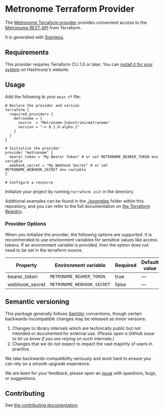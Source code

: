 # Metronome Terraform Provider

The [Metronome Terraform provider](https://registry.terraform.io/providers/Metronome-Industries/metronome/latest/docs) provides convenient access to
the [Metronome REST API](https://docs.metronome.com) from Terraform.

It is generated with [Stainless](https://www.stainless.com/).

## Requirements

This provider requires Terraform CLI 1.0 or later. You can [install it for your system](https://developer.hashicorp.com/terraform/install)
on Hashicorp's website.

## Usage

Add the following to your `main.tf` file:

<!-- x-release-please-start-version -->

```hcl
# Declare the provider and version
terraform {
  required_providers {
    metronome = {
      source  = "Metronome-Industries/metronome"
      version = "~> 0.1.0-alpha.1"
    }
  }
}

# Initialize the provider
provider "metronome" {
  bearer_token = "My Bearer Token" # or set METRONOME_BEARER_TOKEN env variable
  webhook_secret = "My Webhook Secret" # or set METRONOME_WEBHOOK_SECRET env variable
}

# Configure a resource

```

<!-- x-release-please-end -->

Initialize your project by running `terraform init` in the directory.

Additional examples can be found in the [./examples](./examples) folder within this repository, and you can
refer to the full documentation on [the Terraform Registry](https://registry.terraform.io/providers/Metronome-Industries/metronome/latest/docs).

### Provider Options

When you initialize the provider, the following options are supported. It is recommended to use environment variables for sensitive values like access tokens.
If an environment variable is provided, then the option does not need to be set in the terraform source.

| Property       | Environment variable       | Required | Default value |
| -------------- | -------------------------- | -------- | ------------- |
| bearer_token   | `METRONOME_BEARER_TOKEN`   | true     | —             |
| webhook_secret | `METRONOME_WEBHOOK_SECRET` | false    | —             |

## Semantic versioning

This package generally follows [SemVer](https://semver.org/spec/v2.0.0.html) conventions, though certain backwards-incompatible changes may be released as minor versions:

1. Changes to library internals which are technically public but not intended or documented for external use. _(Please open a GitHub issue to let us know if you are relying on such internals.)_
2. Changes that we do not expect to impact the vast majority of users in practice.

We take backwards-compatibility seriously and work hard to ensure you can rely on a smooth upgrade experience.

We are keen for your feedback; please open an [issue](https://www.github.com/Metronome-Industries/terraform-provider-metronome/issues) with questions, bugs, or suggestions.

## Contributing

See [the contributing documentation](./CONTRIBUTING.md).
